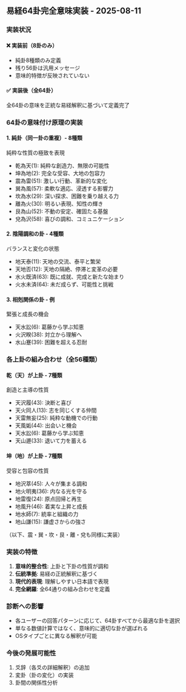 ## 易経64卦完全意味実装 - 2025-08-11

### 実装状況

#### ❌ 実装前（8卦のみ）
- 純卦8種類のみ定義
- 残り56卦は汎用メッセージ
- 意味的特徴が反映されていない

#### ✅ 実装後（全64卦）
全64卦の意味を正統な易経解釈に基づいて定義完了

### 64卦の意味付け原理の実装

#### 1. 純卦（同一卦の重複）- 8種類
純粋な性質の極致を表現
- 乾為天(1): 純粋な創造力、無限の可能性
- 坤為地(2): 完全な受容、大地の包容力
- 震為雷(51): 激しい行動、革新的な変化
- 巽為風(57): 柔軟な適応、浸透する影響力
- 坎為水(29): 深い探求、困難を乗り越える力
- 離為火(30): 明るい表現、知性の輝き
- 艮為山(52): 不動の安定、確固たる基盤
- 兌為沢(58): 喜びの調和、コミュニケーション

#### 2. 陰陽調和の卦 - 4種類
バランスと変化の状態
- 地天泰(11): 天地の交流、泰平と繁栄
- 天地否(12): 天地の隔絶、停滞と変革の必要
- 水火既済(63): 既に成就、完成と新たな始まり
- 火水未済(64): 未だ成らず、可能性と挑戦

#### 3. 相剋関係の卦 - 例
緊張と成長の機会
- 天水訟(6): 葛藤から学ぶ知恵
- 火沢睽(38): 対立から理解へ
- 水山蹇(39): 困難を超える忍耐

### 各上卦の組み合わせ（全56種類）

#### 乾（天）が上卦 - 7種類
創造と主導の性質
- 天沢履(43): 決断と喜び
- 天火同人(13): 志を同じくする仲間
- 天雷無妄(25): 純粋な動機での行動
- 天風姤(44): 出会いと機会
- 天水訟(6): 葛藤から学ぶ知恵
- 天山遯(33): 退いて力を蓄える

#### 坤（地）が上卦 - 7種類
受容と包容の性質
- 地沢萃(45): 人々が集まる調和
- 地火明夷(36): 内なる光を守る
- 地雷復(24): 原点回帰と再生
- 地風升(46): 着実な上昇と成長
- 地水師(7): 統率と組織の力
- 地山謙(15): 謙虚さからの強さ

（以下、震・巽・坎・艮・離・兌も同様に実装）

### 実装の特徴

1. **意味的整合性**: 上卦と下卦の性質が調和
2. **伝統準拠**: 易経の正統解釈に基づく
3. **現代的表現**: 理解しやすい日本語で表現
4. **完全網羅**: 全64通りの組み合わせを定義

### 診断への影響

- 各ユーザーの回答パターンに応じて、64卦すべてから最適な卦を選択
- 単なる数値計算ではなく、意味的に適切な卦が選ばれる
- OSタイプごとに異なる解釈が可能

### 今後の発展可能性

1. 爻辞（各爻の詳細解釈）の追加
2. 変卦（卦の変化）の実装
3. 卦間の関係性分析